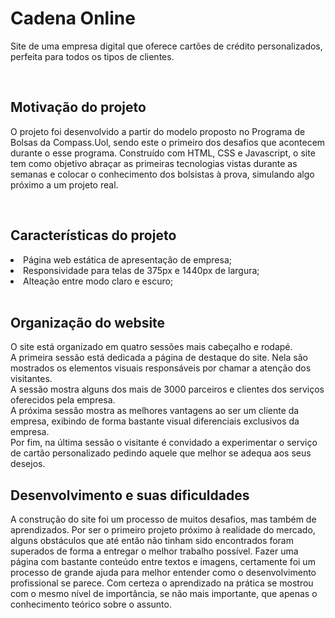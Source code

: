 <h1>Cadena Online</h1>
<p>
  Site de uma empresa digital que oferece cartões de crédito personalizados, perfeita para todos os tipos de clientes.
</p>
<br>
<h2>Motivação do projeto</h2>
<p>
   O projeto foi desenvolvido a partir do modelo proposto no Programa de Bolsas da Compass.Uol, sendo este o primeiro dos desafios que acontecem durante o esse programa.
   Construído com HTML, CSS e Javascript, o site tem como objetivo abraçar as primeiras tecnologias vistas durante as semanas e colocar o conhecimento dos bolsistas à
   prova, simulando algo próximo a um projeto real.
 </p>
 <br>
 <h2>Características do projeto</h2>
  <li> Página web estática de apresentação de empresa;  </li>
  <li> Responsividade para telas de 375px e 1440px de largura; </li>
  <li> Alteação entre modo claro e escuro; </li>
  <br>
  <h2>Organização do website</h2>
  <p>
    O site está organizado em quatro sessões mais cabeçalho e rodapé. <br>
       A primeira sessão está dedicada a página de destaque do site. Nela são mostrados os elementos visuais responsáveis por chamar a atenção dos visitantes. <br>
       A sessão mostra alguns dos mais de 3000 parceiros e clientes dos serviços oferecidos pela empresa. <br>
       A próxima sessâo mostra as melhores vantagens ao ser um cliente da empresa, exibindo de forma bastante visual diferenciais exclusivos da empresa. <br>
       Por fim, na última sessão o visitante é convidado a experimentar o serviço de cartão personalizado pedindo aquele que melhor se adequa aos seus desejos. <br>
  </p>
  <h2>Desenvolvimento e suas dificuldades</h2>
  <p>
    A construção do site foi um processo de muitos desafios, mas também de aprendizados. Por ser o primeiro projeto próximo à realidade do mercado, alguns obstáculos que
    até então não tinham sido encontrados foram superados de forma a entregar o melhor trabalho possível. Fazer uma página com bastante conteúdo entre textos e imagens,
    certamente foi um processo de grande ajuda para melhor entender como o desenvolvimento profissional se parece. Com certeza o aprendizado na prática se mostrou com o
    mesmo nível de importância, se não mais importante, que apenas o conhecimento teórico sobre o assunto.
  </p>
